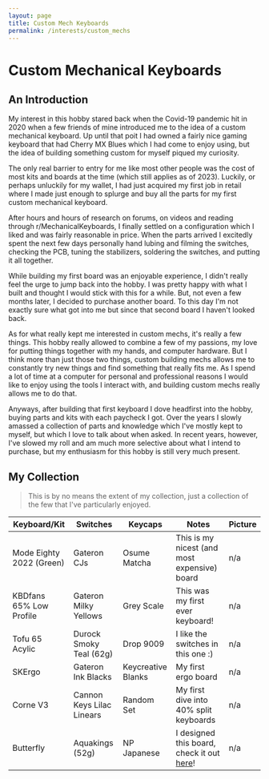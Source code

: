 ```yaml
---
layout: page
title: Custom Mech Keyboards
permalink: /interests/custom_mechs
---
```

# Custom Mechanical Keyboards

## An Introduction

My interest in this hobby stared back when the Covid-19 pandemic hit in 2020 when a few friends of mine introduced me to the idea of a custom mechanical keyboard. Up until that poit I had owned a fairly nice gaming keyboard that had Cherry MX Blues which I had come to enjoy using, but the idea of building something custom for myself piqued my curiosity.

The only real barrier to entry for me like most other people was the cost of most kits and boards at the time (which still applies as of 2023). Luckily, or perhaps unluckily for my wallet, I had just acquired my first job in retail where I made just enough to splurge and buy all the parts for my first custom mechanical keyboard. 

After hours and hours of research on forums, on videos and reading through r/MechanicalKeyboards, I finally settled on a configuration which I liked and was fairly reasonable in price. When the parts arrived I excitedly spent the next few days personally hand lubing and filming the switches, checking the PCB, tuning the stabilizers, soldering the switches, and putting it all together.

While building my first board was an enjoyable experience, I didn't really feel the urge to jump back into the hobby. I was pretty happy with what I built and thought I would stick with this for a while. But, not even a few months later, I decided to purchase another board. To this day I'm not exactly sure what got into me but since that second board I haven't looked back.

As for what really kept me interested in custom mechs, it's really a few things. This hobby really allowed to combine a few of my passions, my love for putting things together with my hands, and computer hardware. But I think more than just those two things, custom building mechs allows me to constantly try new things and find something that really fits me. As I spend a lot of time at a computer for personal and professional reasons I would like to enjoy using the tools I interact with, and building custom mechs really allows me to do that.

Anyways, after building that first keyboard I dove headfirst into the hobby, buying parts and kits with each paycheck I got. Over the years I slowly amassed a collection of parts and knowledge which I've mostly kept to myself, but which I love to talk about when asked. In recent years, however, I've slowed my roll and am much more selective about what I intend to purchase, but my enthusiasm for this hobby is still very much present.

## My Collection

> This is by no means the extent of my collection, just a collection of the few that I've particularly enjoyed.

| Keyboard/Kit | Switches | Keycaps | Notes | Picture |
| --- | --- | --- | --- | --- |
| Mode Eighty 2022 (Green) | Gateron CJs | Osume Matcha | This is my nicest (and most expensive) board | n/a |
| KBDfans 65% Low Profile | Gateron Milky Yellows | Grey Scale | This was my first ever keyboard! | n/a | 
| Tofu 65 Acylic | Durock Smoky Teal (62g) | Drop 9009 | I like the switches in this one :) | n/a | 
| SKErgo | Gateron Ink Blacks | Keycreative Blanks | My first ergo board | n/a |
| Corne V3 | Cannon Keys Lilac Linears | Random Set | My first dive into 40% split keyboards | n/a |
| Butterfly | Aquakings (52g) | NP Japanese | I designed this board, check it out [here](https://github.com/aaatipamula/butterfly)! | n/a |

